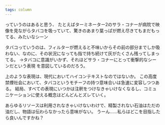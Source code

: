 ```yaml
---
tags: column
---
```


っていうのはあると思う、
たとえばターミネーター2のサラ・コナーが病院で映像を見ながらタバコを吸っていて、驚きのあまり葉っぱが燃え尽きてもまだもってる、みたいなシーン

タバコっていうのは、フィルターが燃えると不味いからその前の部分までしか吸わない、なのに、その状況になっても指で持ち続けて灰がたくさん残ってしまってる。
→タバコに意識がいかず、それほどサラ・コナーにとって衝撃的なシーンだという表現
を意図しているのだろう。

上のような表現は、現代においてハイコンテキストなのではないか。
この高度禁煙社会において、タバコというモチーフの持つ意味合いは急速に変容しつつある。
結局、すべての表現にいつかは注釈をつけなきゃいけなくなるし、コミュニケーションに使える概念はどんどんとズレていく。

あらゆるリソースは利用されなきゃいけないわけで、精製されない石油はただの油だし、物語は伝わらなかったら意味がない。
うーん……私らはどこを目指したら良いんですかね？